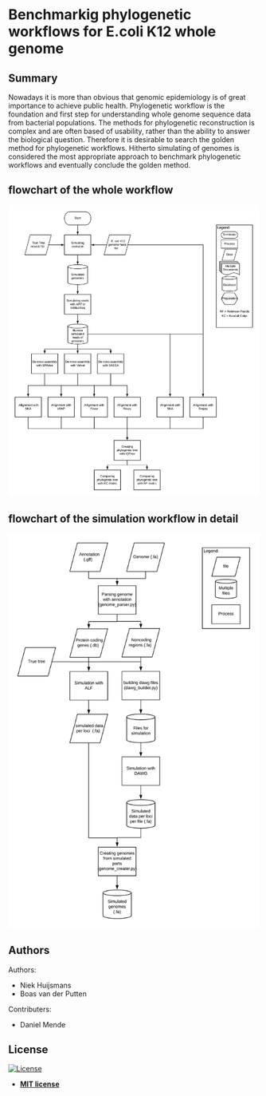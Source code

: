# Benchmarkig phylogenetic workflows for E.coli K12 whole genome
## Summary
Nowadays it is more than obvious that genomic epidemiology is of great importance to achieve public health. Phylogenetic workflow is the foundation and first step for understanding whole genome sequence data from bacterial populations. The methods for phylogenetic reconstruction is complex and are often based of usability, rather than the ability to answer the biological question. Therefore it is desirable to search the golden method for phylogenetic workflows. Hitherto simulating of genomes is considered the most appropriate approach to benchmark phylogenetic workflows and eventually conclude the golden method. 

## flowchart of the whole workflow
<img src="./phylogenies.png">

## flowchart of the simulation workflow in detail
<img src="./Simulator.png">

## Authors
Authors:
- Niek Huijsmans
- Boas van der Putten

Contributers:
- Daniel Mende

## License

[![License](http://img.shields.io/:license-mit-blue.svg?style=flat-square)](http://badges.mit-license.org)

- **[MIT license](http://opensource.org/licenses/mit-license.php)**

